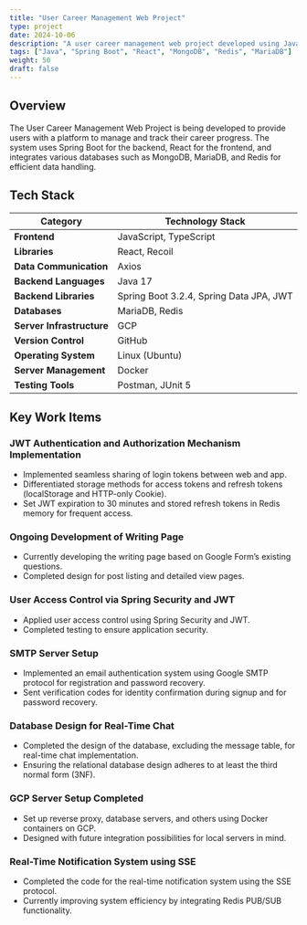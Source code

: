 ```yaml
---
title: "User Career Management Web Project"
type: project
date: 2024-10-06
description: "A user career management web project developed using Java, Spring Boot, React, MongoDB, and more."
tags: ["Java", "Spring Boot", "React", "MongoDB", "Redis", "MariaDB"]
weight: 50
draft: false
---
```


## Overview
The User Career Management Web Project is being developed to provide users with a platform to manage and track their career progress. The system uses Spring Boot for the backend, React for the frontend, and integrates various databases such as MongoDB, MariaDB, and Redis for efficient data handling.

## Tech Stack

| **Category**          | **Technology Stack**                                          |
|-----------------------|---------------------------------------------------------------|
| **Frontend**           | JavaScript, TypeScript                                        |
| **Libraries**          | React, Recoil                                                 |
| **Data Communication** | Axios                                                         |
| **Backend Languages**  | Java 17                                                       |
| **Backend Libraries**  | Spring Boot 3.2.4, Spring Data JPA, JWT                       |
| **Databases**          | MariaDB, Redis                                                |
| **Server Infrastructure** | GCP                                                         |
| **Version Control**    | GitHub                                                        |
| **Operating System**   | Linux (Ubuntu)                                                |
| **Server Management**  | Docker                                                        |
| **Testing Tools**      | Postman, JUnit 5                                              |

## Key Work Items

### JWT Authentication and Authorization Mechanism Implementation
- Implemented seamless sharing of login tokens between web and app.
- Differentiated storage methods for access tokens and refresh tokens (localStorage and HTTP-only Cookie).
- Set JWT expiration to 30 minutes and stored refresh tokens in Redis memory for frequent access.

### Ongoing Development of Writing Page
- Currently developing the writing page based on Google Form’s existing questions.
- Completed design for post listing and detailed view pages.

### User Access Control via Spring Security and JWT
- Applied user access control using Spring Security and JWT.
- Completed testing to ensure application security.

### SMTP Server Setup
- Implemented an email authentication system using Google SMTP protocol for registration and password recovery.
- Sent verification codes for identity confirmation during signup and for password recovery.

### Database Design for Real-Time Chat
- Completed the design of the database, excluding the message table, for real-time chat implementation.
- Ensuring the relational database design adheres to at least the third normal form (3NF).

### GCP Server Setup Completed
- Set up reverse proxy, database servers, and others using Docker containers on GCP.
- Designed with future integration possibilities for local servers in mind.

### Real-Time Notification System using SSE
- Completed the code for the real-time notification system using the SSE protocol.
- Currently improving system efficiency by integrating Redis PUB/SUB functionality.
